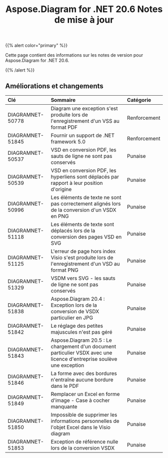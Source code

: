 ﻿---
title: Aspose.Diagram for .NET 20.6 Notes de mise à jour
type: docs
weight: 20
url: /fr/net/aspose-diagram-for-net-20-6-release-notes/
---
{{% alert color="primary" %}} 

Cette page contient des informations sur les notes de version pour Aspose.Diagram for .NET 20.6.

{{% /alert %}} 
## **Améliorations et changements**

|**Clé**|**Sommaire**|**Catégorie**|
|:- |:- |:- |
|DIAGRAMNET-50778|Diagram une exception s'est produite lors de l'enregistrement d'un VSS au format PDF|Renforcement|
|DIAGRAMNET-51845|Fournir un support de .NET framework 5.0|Renforcement|
|DIAGRAMNET-50537|VSD en conversion PDF, les sauts de ligne ne sont pas conservés|Punaise|
|DIAGRAMNET-50539|VSD en conversion PDF, les hyperliens sont déplacés par rapport à leur position d'origine|Punaise|
|DIAGRAMNET-50996|Les éléments de texte ne sont pas correctement alignés lors de la conversion d'un VSDX en PNG|Punaise|
|DIAGRAMNET-51118|Les éléments de texte sont déplacés lors de la conversion des pages VSD en SVG|Punaise|
|DIAGRAMNET-51125|L'erreur de page hors index Visio s'est produite lors de l'enregistrement d'un VSD au format PNG|Punaise|
|DIAGRAMNET-51329|VSDM vers SVG - les sauts de ligne ne sont pas conservés|Punaise|
|DIAGRAMNET-51838|Aspose.Diagram 20.4 : Exception lors de la conversion de VSDX particulier en JPG|Punaise|
|DIAGRAMNET-51842|Le réglage des petites majuscules n'est pas géré|Punaise|
|DIAGRAMNET-51843|Aspose.Diagram 20.5 : Le chargement d'un document particulier VSDX avec une licence d'entreprise soulève une exception|Punaise|
|DIAGRAMNET-51846|La forme avec des bordures n'entraîne aucune bordure dans le PDF|Punaise|
|DIAGRAMNET-51849|Remplacer un Excel en forme d'image - Case à cocher manquante|Punaise|
|DIAGRAMNET-51850|Impossible de supprimer les informations personnelles de l'objet Excel dans le Visio diagram|Punaise|
|DIAGRAMNET-51853|Exception de référence nulle lors de la conversion VSDX|Punaise|



